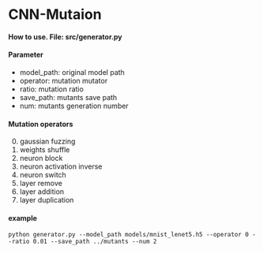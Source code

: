 # CNN-Mutaion
#### How to use. File: src/generator.py

#### Parameter
* model_path: original model path
* operator: mutation mutator
* ratio: mutation ratio
* save_path: mutants save path
* num: mutants generation number

#### Mutation operators
0. gaussian fuzzing
1. weights shuffle
2. neuron block
3. neuron activation inverse
4. neuron switch
5. layer remove
6. layer addition
7. layer duplication

#### example
```
python generator.py --model_path models/mnist_lenet5.h5 --operator 0 --ratio 0.01 --save_path ../mutants --num 2
```
